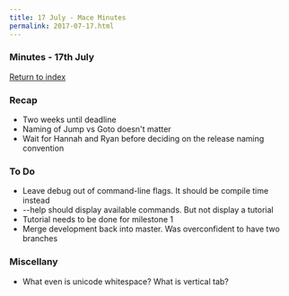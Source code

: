 ```yaml
---
title: 17 July - Mace Minutes
permalink: 2017-07-17.html
---
```


### Minutes - 17th July

[Return to index](../index.md)

### Recap
* Two weeks until deadline
* Naming of Jump vs Goto doesn't matter
* Wait for Hannah and Ryan before deciding on the release naming convention
  
### To Do
* Leave debug out of command-line flags. It should be compile time instead
* --help should display available commands. But not display a tutorial
* Tutorial needs to be done for milestone 1
* Merge development back into master. Was overconfident to have two branches

### Miscellany
* What even is unicode whitespace? What is vertical tab?